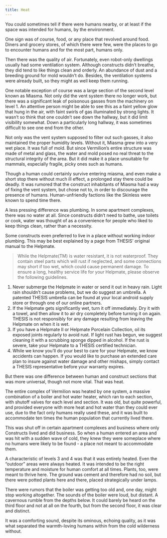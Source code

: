 ```yaml
---
title: Heat
---
```



You could sometimes tell if there were humans nearby, or at least if the space was intended for humans, by the environment.

One sign was of course, food, or any place that revolved around food. Diners and grocery stores, of which there were few, were the places to go to encounter humans and for the most part, humans only.

Then there was the quality of air. Fortunately, even robot-only dwellings usually had some ventilation system. Although constructs didn’t breathe, they did tend to like things clean and orderly. An abundance of dust and a breeding ground for mold wouldn’t do. Besides, the ventilation systems were already built, so they might as well keep them running.

One notable exception of course was a large section of the second level known as Miasma. Not only did the vent system there no longer work, but there was a significant leak of poisonous gasses from the machinery on level 1. An attentive person might be able to see this as a faint yellow glow that hung in the air, with faint swirls of gas illuminated by strong lights. It wasn’t so think that one couldn’t see down the hallway, but it did limit visibility somewhat. Down a particularly long hallway, it was sometimes difficult to see one end from the other.

Not only was the vent system supposed to filter out such gasses, it also maintained the proper humidity levels. Without it, Miasma grew into a very wet place. It was full of mold. But since Vermilion’s entire structure was made of metal and glass, the water and mold posed no real threat to the structural integrity of the area. But it did make it a place unsuitable for mammals, especially fragile, picky ones such as humans.

Though a human could certainly survive entering miasma, and even make a short stop there without much ill effect, a prolonged stay there could be deadly. It was rumored that the construct inhabitants of Miasma had a way of fixing the vent system, but chose not to, in order to discourage the presence of humans. Human-unfriendly factions like the Skinless were known to spend time there.

A less pressing difference was plumbing. In some apartment complexes, there was no water at all. Since constructs didn’t need to bathe, use toilets or cook, water was thought of as a convenience for people who liked to keep things clean, rather than a necessity. 

Some constructs even preferred to live in a place without working indoor plumbing. This may be best explained by a page from THESIS’ original manual to the Helpmate.

> While the Helpmate(TM) is water resistant, it is not waterproof. They contain steel parts which will rust if neglected, and some connections may short if too wet, which could cause permanent damage.
> To ensure a long, healthy service life for your Helpmate, please observe the following guidelines.

1. Never submerge the Helpmate in water or send it out in heavy rain. Light rain shouldn’t cause problems, but we do suggest an umbrella. A patented THESIS umbrella can be found at your local android supply store or through one of our online partners.
2. If the Helpmate gets significantly wet, turn it off immediately. Dry it with a towel, and then allow it to air dry completely before turning it on again. THESIS is not responsibly for any damage resulting from leaving the Helpmate on when it is wet.
3. If you have a Helpmate II or Helpmate Porcelain Collection, oil its exposed joints regularly to avoid rust. If light rust has begun, we suggest cleaning it with a scrubbing sponge dipped in alcohol. If the rust is severe, take your Helpmate to a THESIS certified technician.
4. While we know you’ll do your best to care for your Helpmate,  we know accidents can happen. If you would like to purchase an extended care plan to insure against water damage and other mishaps, simply contact a THESIS representative before your warranty expires.

But there was one difference between human and construct sections that was more universal, though not more vital. That was heat.

The entire complex of Vermilion was heated by one system, a massive combination of a boiler and hot water heater, which ran to each section, with shutoff valves for each level and section. It was old, but quite powerful, and provided everyone with more heat and hot water than they could ever use, due to the fact only humans really used these, and it was built to accommodate ten times the human population that currently lived there.

This was shut off in certain apartment complexes and business where only Constructs lived and did business. So when a human entered an area and was hit with a sudden wave of cold, they knew they were someplace where no humans were likely to be found - a place not meant to accommodate them.

A characteristic of levels 3 and 4 was that it was entirely heated. Even the “outdoor” areas were always heated. It was intended to be the right temperature and moisture for human comfort at all times. Plants, too, were meant to thrive here. The ground was cement and therefore had no soil, but there were potted plants here and there, placed strategically under lamps.

There were rumors that the boiler was getting too old and, one day, might stop working altogether. The sounds of the boiler were loud, but distant. A cavernous rumble from the depths below. It could barely be heard on the third floor and not at all on the fourth, but from the second floor, it was clear and distinct. 

It was a comforting sound, despite its ominous, echoing quality, as it was what separated the warmth-loving humans within from the cold wilderness without.